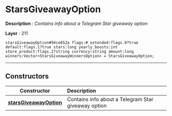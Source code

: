 # StarsGiveawayOption

**Description** : *Contains info about a Telegram Star giveaway option*

**Layer** : 211

```tl
starsGiveawayOption#94ce852a flags:# extended:flags.0?true default:flags.1?true stars:long yearly_boosts:int store_product:flags.2?string currency:string amount:long winners:Vector<StarsGiveawayWinnersOption> = StarsGiveawayOption;
```

---

## Constructors

| Constructor | Description |
| :---: | :--- |
| [**starsGiveawayOption**](constructor/starsGiveawayOption) | Contains info about a Telegram Star giveaway option |